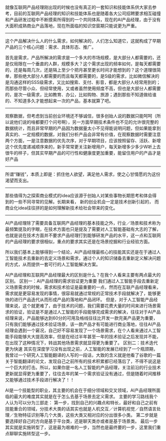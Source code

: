 

<!--
 * @version:
 * @Author:  StevenJokess https://github.com/StevenJokess
 * @Date: 2020-12-07 18:09:17
 * @LastEditors:  StevenJokess https://github.com/StevenJokess
 * @LastEditTime: 2020-12-20 17:26:22
 * @Description:
 * @TODO::
 * @Reference:https://www.shujike.com/zixun/101445.html
-->

就像互联网产品经理刚出现的时候也没有真正的一套知识和技能体系供大家去参考，目前的互联网产品经理的知识和技能体系也是随着各大公司招聘要求相互碰撞和产品研发过程中不断摸索所得到的一个共同体系，现在的AI产品经理，由于没有大面积成熟商业产品落地，现在所面临的知识空窗期只能说更为严重。

---

这个产品解决什么人的什么需求，如何解决的，人们怎么知道它，这就构成了早期产品的三个核心问题：需求、具体形态、推广。

首先是需求，产品所解决的需求是一个多大的市场规模，是大部分人都需要的，还是仅局限在一个垂直的人群，规模多大？这个需求出现的频率如何，是每天都需要的，还是每周几次，还是隔上至少个把月甚至更长时间才能想到的？这个道理很简单，那些绝大部分人都需要的而且每天都需要的，是S级的需求，比如微信解决的是沟通这样的SSS级需求，又比如搜索、支付、影音，都是大部分人经常用到的；而那些尽管小众、但经常使用，又或者虽然使用频度不高，但也是大部分人都需要的，是次一级需求，比如教育、办公，比如购物、旅游；遇到那些不知道做给谁的、不知道多久才能想起来一次的产品，基本就算了吧。

---

观察数据，但考虑到当前创业环境还不够诚信，很多创始人说的数据只能呵呵（所以说他们说的啥都要打个问号啊），另一方面早期技术条件也不见的允许很完整的数据统计，而且非常早期的产品因为数据量太小不见得能说明问题，但如果能拿到真实的、一定规模的数据，对我们分析产品会非常有价值，在观察数据时需要注意两个方面，一是注意数据的优先次序，对于早期项目，应该按照留存、活跃、新增这个优先度递减顺序来的，新手常常更关注新增用户，每天新增多少多少W听上去很牛的样子，但其实早期产品的可行性和健康度更加重要，能留住用户的产品才是好产品

---

所谓“赚钱”，本质上即是：抓住他人欲望，满足他人需求，使之心甘情愿的为这份渴望而支出。

---

那些值得为之探索商业模式的idea应该源于创始人对某些事物长期思考和体会得到的一些不同寻常的见解。长期来看， 新的创业机会一定是技术创新引起的， 而商业化idea往往拼的是如何理解新技术给社会带来的变化。

---

AI产品经理除了需要具备互联网产品经理的基本技能之外，行业／场景和技术称为最频繁提及的字眼，在技术方面也只是提及了需要对人工智能基础有大志的了解，也就是说在技术方面并不要求产品经理打到能够研发产品的水平，这一点和互联网的产品经理的要求很相似，重点的要求其实还是在场景挖掘和行业经验方面。


所以我们基本上能够得到一个结论，AI产品经理最核心的技能其实还是在于通过人工智能技术去重新的去定义场景和需求，通过个人的知识储备去重新定义解决问题的方式，从而提供一套可行的人工智能解决方案。

AI产品经理和互联网产品经理最大的区别是什么？在我个人看来主要有两点最大的区别。
区别一：AI产品经理的需求验证更为重要
我们通过人工智能手段去重新定义场景需求的时候，需求和技术验证是最重要的一点，然而在互联产品经理看来，需求就是更容易发现的事情，很容易就通过常规的正常技术手段就解决了，能够更快的进行产品迭代从而形成产品的落地和产品闭环。
但是，对于人工智能产品经理来说，这个就更难了，由于技术的问题，我们需要花费大量的时间来进行场景需求的验证，验证是不是通过人工智能的手段能够完成需求的解决，往往对于AI产品经理来说，产品能够达到60分的可用及格线往往比开发一款完美产品更为重要，只有我们能够通过技术验证场景，该一款产品才有可能进行商业落地，往往AI产品经理会遇到一个窘况，自己好不容易发现了一个场景需求，在个人看来通过人工智能手段能够大大提高效率，但是在经过半年甚至一年的技术验证之后发现并不能，在出现了这种情况下，转战其他场景需求就显得更为重要了。
区别二：技术迭代更为快速
其实在深度学习没有出现之前，人工智能的发展已经到了一个瓶颈期，我曾过一个研究人工智能翻译的人写的一段话，大致的含义就是他看了谷歌的一篇关于智能翻译的论文，发现自己之前所有的技术积累都已经落后了，不得不说这是一个巨大的打击。所以，如果你是一名人工智能的产品经理，关注前沿的行业技术更新就显得更为重要了，往往去年的某一个需求验证没有通过，但是随着时间推移又能够通过技术手段进行解决了！！

AI是一个技能型的职业，其主要的机会在于细分领域和交叉领域，AI产品经理所面临的最大的难度其实就是在于怎么去基于场景去定义需求。
主要的学习路线我个人认为可以分为三部走：
第一步，找到自己的兴趣点和特长，最好和自己之前有技能重合的领域，分技术大类的话其实也就是人机交互／计算机视觉／自然语言处理／生物特征识别等几个大类，这些大类又相对应的分出很多小类。
第二步就是要选择好自己的方向是基于平台类，还是聊天类亦或者是基于场景类。
最后一步其实就是实施转型了，这是最为艰难的一步，当然也是最终要的一步，这里我们重点聊聊实施转型这一步。
